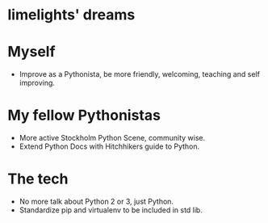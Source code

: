 limelights' dreams
===================

# Myself

- Improve as a Pythonista, be more friendly, welcoming, teaching and self improving.

# My fellow Pythonistas

- More active Stockholm Python Scene, community wise.
- Extend Python Docs with Hitchhikers guide to Python.

# The tech

- No more talk about Python 2 or 3, just Python.
- Standardize pip and virtualenv to be included in std lib.
